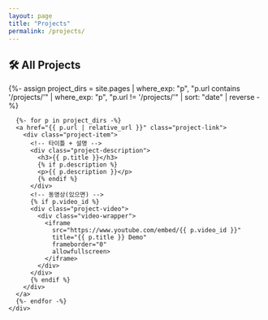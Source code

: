 ```yaml
---
layout: page
title: "Projects"
permalink: /projects/
---
```


<section class="project-showcase-section">
  <h2 class="project-title">🛠️ All Projects</h2>
  <div class="project-showcase-container">
    <div class="project-showcase-grid">
      {%- assign project_dirs = site.pages
         | where_exp: "p", "p.url contains '/projects/'"
         | where_exp: "p", "p.url != '/projects/'"
         | sort: "date"
         | reverse -%}

      {%- for p in project_dirs -%}
      <a href="{{ p.url | relative_url }}" class="project-link">
        <div class="project-item">
          <!-- 타이틀 + 설명 -->
          <div class="project-description">
            <h3>{{ p.title }}</h3>
            {% if p.description %}
            <p>{{ p.description }}</p>
            {% endif %}
          </div>
          <!-- 동영상(있으면) -->
          {% if p.video_id %}
          <div class="project-video">
            <div class="video-wrapper">
              <iframe 
                src="https://www.youtube.com/embed/{{ p.video_id }}" 
                title="{{ p.title }} Demo"
                frameborder="0"
                allowfullscreen>
              </iframe>
            </div>
          </div>
          {% endif %}
        </div>
      </a>
      {%- endfor -%}
    </div>
  </div>
</section>
